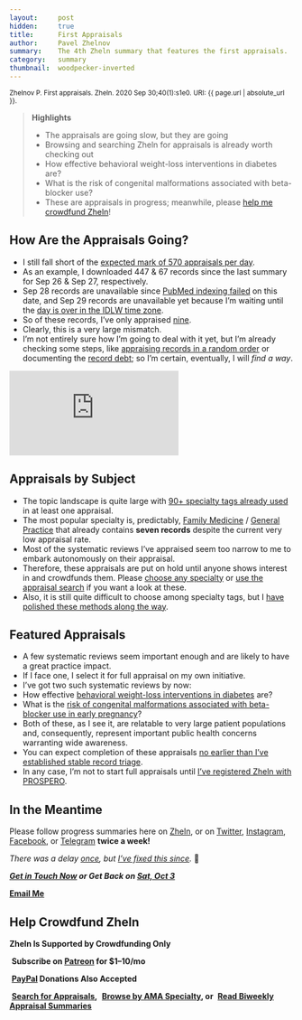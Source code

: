 ```yaml
---
layout:     post
hidden:     true
title:      First Appraisals
author:     Pavel Zhelnov
summary:    The 4th Zheln summary that features the first appraisals.
category:   summary
thumbnail:  woodpecker-inverted
---
```


<small>Zhelnov P. First appraisals. Zheln. 2020 Sep 30;40(1):s1e0. URI: {{ page.url | absolute_url }}.</small>

> **Highlights**
>
> * The appraisals are going slow, but they are going
> * Browsing and searching Zheln for appraisals is already worth checking out
> * How effective behavioral weight-loss interventions in diabetes are?
> * What is the risk of congenital malformations associated with beta-blocker use?
> * These are appraisals in progress; meanwhile, please [help me crowdfund Zheln](#help-crowdfund-zheln)!

## How Are the Appraisals Going?

* I still fall short of the [expected mark of 570 appraisals per day](https://github.com/drzhelnov/zheln.github.io/issues/8#issuecomment-697119605).
* As an example, I downloaded 447 & 67 records since the last summary for Sep 26 & Sep 27, respectively.
* Sep 28 records are unavailable since [PubMed indexing failed](https://github.com/p1m-ortho/qs-global-ortho-search-queries/commit/bd54ccb3bcd5904bebe13c6c4edc185e88bcf0e5) on this date, and Sep 29 records are unavailable yet because I’m waiting until the [day is over in the IDLW time zone](https://github.com/p1m-ortho/qs-global-ortho-search-queries/commit/f2350f70ad3f2f6ceb3d060d17a4035ef2777f7d).
* So of these records, I’ve only appraised [nine](https://github.com/drzhelnov/zheln.github.io/issues/24).
* Clearly, this is a very large mismatch.
* I’m not entirely sure how I’m going to deal with it yet, but I’m already checking some steps, like [appraising records in a random order](https://github.com/p1m-ortho/qs-global-ortho-search-queries/commit/f6268a12b1f3258f8bd4fdef3427abaeca0c708a) or documenting the [record debt](https://github.com/p1m-ortho/qs-global-ortho-search-queries/commit/6f916cb5aaf7515ce79b045a68f262960f4a060c); so I’m certain, eventually, I will _find a way_.

<div class="video-container"><iframe src="https://www.youtube.com/embed/8AHCfZTRGiI" frameborder="0" allow="accelerometer; autoplay; clipboard-write; encrypted-media; gyroscope; picture-in-picture" allowfullscreen></iframe></div>

## Appraisals by Subject

* The topic landscape is quite large with [90+ specialty tags already used](/browse/) in at least one appraisal.
* The most popular specialty is, predictably, [Family Medicine](/family-medicine/) / [General Practice](/general-practice/) that already contains **seven records** despite the current very low appraisal rate.
* Most of the systematic reviews I’ve appraised seem too narrow to me to embark autonomously on their appraisal.
* Therefore, these appraisals are put on hold until anyone shows interest in and crowdfunds them. Please [choose any specialty](/browse/) or [use the appraisal search](/search/) if you want a look at these.
* Also, it is still quite difficult to choose among specialty tags, but I [have polished these methods along the way](https://github.com/p1m-ortho/qs-global-ortho-search-queries#specialty-tagging).

## Featured Appraisals

* A few systematic reviews seem important enough and are likely to have a great practice impact.
* If I face one, I select it for full appraisal on my own initiative.
* I’ve got two such systematic reviews by now:
* How effective [behavioral weight-loss interventions in diabetes](/record/2020/09/02/1/) are?
* What is the [risk of congenital malformations associated with beta-blocker use in early pregnancy](/record/2020/09/27/6/)?
* Both of these, as I see it, are relatable to very large patient populations and, consequently, represent important public health concerns warranting wide awareness.
* You can expect completion of these appraisals [no earlier than I’ve established stable record triage](https://zheln.com/summary/2020/09/27/2/#whats-next).
* In any case, I’m not to start full appraisals until [I’ve registered Zheln with PROSPERO](https://zheln.com/summary/2020/09/25/1/#academic-status).

## In the Meantime

Please follow progress summaries here on [Zheln](https://zheln.com), or on [Twitter](https://twitter.com/drzhelnov), [Instagram](https://instagram.com/igzheln), [Facebook](https://facebook.com/drzhelnov), or [Telegram](https://t.me/drzhelnov) **twice a week!**

_There was a delay [once](https://zheln.com/summary/2020/09/25/1/), but [I’ve fixed this since](https://github.com/drzhelnov/zheln.github.io/milestone/10)._ 🙂

<i class="far fa-comments"></i> _**[Get in Touch Now](https://twitter.com/drzhelnov) or Get Back on [Sat, Oct 3](https://github.com/drzhelnov/zheln.github.io/milestone/14)**_

<i class="fas fa-envelope"></i> **[Email Me](mailto:pavel@zheln.com)**

## Help Crowdfund Zheln

**Zheln Is Supported by Crowdfunding Only**

<i class="fab fa-patreon"></i>&nbsp;**Subscribe on [Patreon](https://patreon.com/zheln) for $1–10/mo**

<i class="fab fa-cc-paypal"></i>&nbsp;**[PayPal](https://paypal.me/pjelnov) Donations Also Accepted**

<i class="fa fa-search"></i>&nbsp;**[Search for Appraisals](https://zheln.com/search),** <i class="fas fa-user-md"></i>&nbsp;**[Browse by AMA Specialty](https://zheln.com/browse), or** <i class="fa fa-home"></i>&nbsp;**[Read Biweekly Appraisal Summaries](https://zheln.com)**
